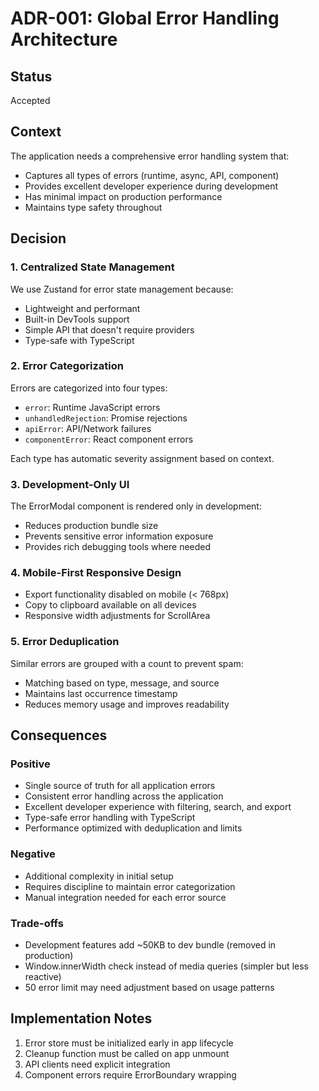 # ADR-001: Global Error Handling Architecture

## Status
Accepted

## Context
The application needs a comprehensive error handling system that:
- Captures all types of errors (runtime, async, API, component)
- Provides excellent developer experience during development
- Has minimal impact on production performance
- Maintains type safety throughout

## Decision

### 1. Centralized State Management
We use Zustand for error state management because:
- Lightweight and performant
- Built-in DevTools support
- Simple API that doesn't require providers
- Type-safe with TypeScript

### 2. Error Categorization
Errors are categorized into four types:
- `error`: Runtime JavaScript errors
- `unhandledRejection`: Promise rejections
- `apiError`: API/Network failures
- `componentError`: React component errors

Each type has automatic severity assignment based on context.

### 3. Development-Only UI
The ErrorModal component is rendered only in development:
- Reduces production bundle size
- Prevents sensitive error information exposure
- Provides rich debugging tools where needed

### 4. Mobile-First Responsive Design
- Export functionality disabled on mobile (< 768px)
- Copy to clipboard available on all devices
- Responsive width adjustments for ScrollArea

### 5. Error Deduplication
Similar errors are grouped with a count to prevent spam:
- Matching based on type, message, and source
- Maintains last occurrence timestamp
- Reduces memory usage and improves readability

## Consequences

### Positive
- Single source of truth for all application errors
- Consistent error handling across the application
- Excellent developer experience with filtering, search, and export
- Type-safe error handling with TypeScript
- Performance optimized with deduplication and limits

### Negative
- Additional complexity in initial setup
- Requires discipline to maintain error categorization
- Manual integration needed for each error source

### Trade-offs
- Development features add ~50KB to dev bundle (removed in production)
- Window.innerWidth check instead of media queries (simpler but less reactive)
- 50 error limit may need adjustment based on usage patterns

## Implementation Notes
1. Error store must be initialized early in app lifecycle
2. Cleanup function must be called on app unmount
3. API clients need explicit integration
4. Component errors require ErrorBoundary wrapping